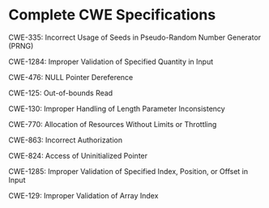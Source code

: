

# Complete CWE Specifications

CWE-335: Incorrect Usage of Seeds in Pseudo-Random Number Generator (PRNG)

CWE-1284: Improper Validation of Specified Quantity in Input

CWE-476: NULL Pointer Dereference

CWE-125: Out-of-bounds Read

CWE-130: Improper Handling of Length Parameter Inconsistency

CWE-770: Allocation of Resources Without Limits or Throttling

CWE-863: Incorrect Authorization

CWE-824: Access of Uninitialized Pointer

CWE-1285: Improper Validation of Specified Index, Position, or Offset in Input

CWE-129: Improper Validation of Array Index